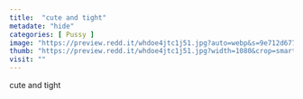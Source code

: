 ```yaml
---
title:  "cute and tight"
metadate: "hide"
categories: [ Pussy ]
image: "https://preview.redd.it/whdoe4jtc1j51.jpg?auto=webp&s=9e712d6771825a16a8dc83e9d2ea9fb6c0d7be90"
thumb: "https://preview.redd.it/whdoe4jtc1j51.jpg?width=1080&crop=smart&auto=webp&s=a264504a7fb9ebb8e3eaae96f2b005f295064cae"
visit: ""
---
```

cute and tight
